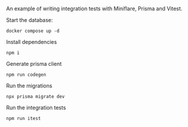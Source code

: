 An example of writing integration tests with Miniflare, Prisma and Vitest.

Start the database:
```
docker compose up -d
```

Install dependencies
```
npm i
```

Generate prisma client
```
npm run codegen
```

Run the migrations
```
npx prisma migrate dev
```

Run the integration tests
```
npm run itest
```
